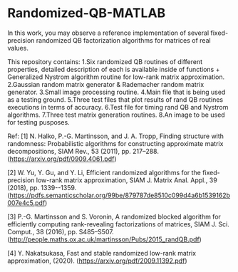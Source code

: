 # Randomized-QB-MATLAB
In this work, you may observe a reference implementation of several fixed-precision randomized QB factorization algorithms for matrices of real values.

This repository contains:
  1.Six randomized QB routines of different properties, detailed description of each is available inside of functions + Generalized Nystrom algorithm routine for low-rank matrix approximation.
  2.Gaussian random matrix generator & Rademacher random matrix generator.
  3.Small image processing routine.
  4.Main file that is being used as a testing ground.
  5.Three test files that plot results of rand QB routines executions in terms of accuracy.
  6.Test file for timing rand QB and Nystrom algorithms.
  7.Three test matrix generation routines.
  8.An image to be used for testing pusposes.
  
Ref:
  [1] N. Halko, P.-G. Martinsson, and J. A. Tropp, Finding structure with randomness: 
      Probabilistic algorithms for constructing approximate matrix decompositions, SIAM Rev., 53
      (2011), pp. 217–288.
      (https://arxiv.org/pdf/0909.4061.pdf)

  [2] W. Yu, Y. Gu, and Y. Li, Efficient randomized algorithms for the fixed-precision low-rank matrix
      approximation, SIAM J. Matrix Anal. Appl., 39 (2018), pp. 1339--1359.
      (https://pdfs.semanticscholar.org/99be/879787de8510c099d4a6b1539162b007e4c5.pdf)
  
  [3] P.-G. Martinsson and S. Voronin, A randomized blocked algorithm for efficiently computing
      rank-revealing factorizations of matrices, SIAM J. Sci. Comput., 38 (2016), pp. S485–S507.
      (http://people.maths.ox.ac.uk/martinsson/Pubs/2015_randQB.pdf)
      
  [4] Y. Nakatsukasa, Fast and stable randomized low-rank matrix
      approximation, (2020).
      (https://arxiv.org/pdf/2009.11392.pdf)
      
  
